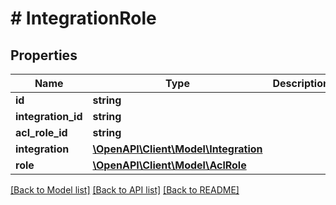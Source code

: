 # # IntegrationRole

## Properties

Name | Type | Description | Notes
------------ | ------------- | ------------- | -------------
**id** | **string** |  | [optional]
**integration_id** | **string** |  |
**acl_role_id** | **string** |  |
**integration** | [**\OpenAPI\Client\Model\Integration**](Integration.md) |  | [optional]
**role** | [**\OpenAPI\Client\Model\AclRole**](AclRole.md) |  | [optional]

[[Back to Model list]](../../README.md#models) [[Back to API list]](../../README.md#endpoints) [[Back to README]](../../README.md)
